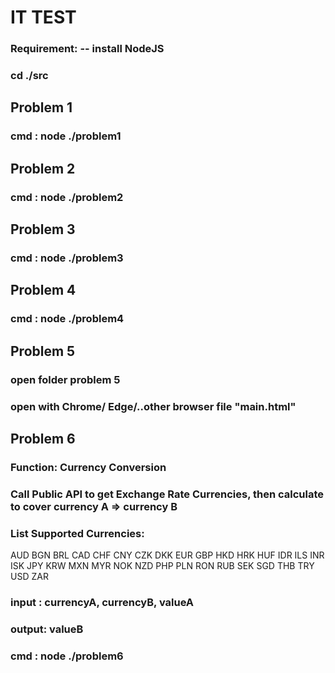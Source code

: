 # IT TEST
### Requirement: -- install NodeJS
### cd ./src

## Problem 1

### cmd : node ./problem1

## Problem 2

### cmd : node ./problem2

## Problem 3

### cmd : node ./problem3

## Problem 4

### cmd : node ./problem4

## Problem 5

### open folder problem 5

### open with Chrome/ Edge/..other browser file "main.html"

## Problem 6

### Function: Currency Conversion

### Call Public API to get Exchange Rate Currencies, then calculate to cover currency A => currency B

### List Supported Currencies:

AUD
BGN
BRL
CAD
CHF
CNY
CZK
DKK
EUR
GBP
HKD
HRK
HUF
IDR
ILS
INR
ISK
JPY
KRW
MXN
MYR
NOK
NZD
PHP
PLN
RON
RUB
SEK
SGD
THB
TRY
USD
ZAR

### input : currencyA, currencyB, valueA

### output: valueB

### cmd : node ./problem6
